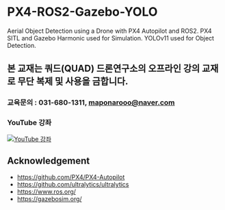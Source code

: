 # PX4-ROS2-Gazebo-YOLO
Aerial Object Detection using a Drone with PX4 Autopilot and ROS2. PX4 SITL and Gazebo Harmonic used for Simulation. YOLOv11 used for Object Detection.

## 본 교재는 쿼드(QUAD) 드론연구소의 오프라인 강의 교재로 무단 복제 및 사용을 금합니다.
### 교육문의 : 031-680-1311, maponarooo@naver.com    

### YouTube 강좌
[![YouTube 강좌](https://img.youtube.com/vi/KdA61NceB-g/0.jpg)](https://youtu.be/KdA61NceB-g)

## Acknowledgement
- https://github.com/PX4/PX4-Autopilot
- https://github.com/ultralytics/ultralytics
- https://www.ros.org/
- https://gazebosim.org/
